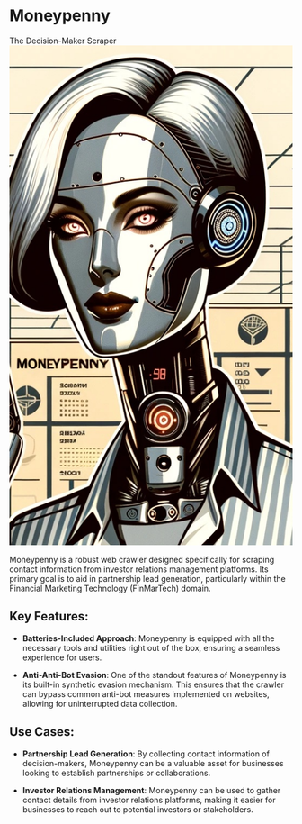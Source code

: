 
# Moneypenny
The Decision-Maker Scraper
![](logo.jpg)


Moneypenny is a robust web crawler designed specifically for scraping contact information from investor relations management platforms. Its primary goal is to aid in partnership lead generation, particularly within the Financial Marketing Technology (FinMarTech) domain.  

## Key Features:
- **Batteries-Included Approach**: Moneypenny is equipped with all the necessary tools and utilities right out of the box, ensuring a seamless experience for users.
  
- **Anti-Anti-Bot Evasion**: One of the standout features of Moneypenny is its built-in synthetic evasion mechanism. This ensures that the crawler can bypass common anti-bot measures implemented on websites, allowing for uninterrupted data collection.

## Use Cases:
- **Partnership Lead Generation**: By collecting contact information of decision-makers, Moneypenny can be a valuable asset for businesses looking to establish partnerships or collaborations.
  
- **Investor Relations Management**: Moneypenny can be used to gather contact details from investor relations platforms, making it easier for businesses to reach out to potential investors or stakeholders.


